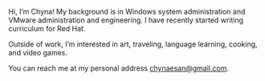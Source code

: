 Hi, I’m Chyna! My background is in Windows system administration and VMware administration and engineering. I have recently started writing curriculum for Red Hat.

Outside of work, I’m interested in art, traveling, language learning, cooking, and video games. 

You can reach me at my personal address chynaesan@gmail.com.

<!---
chynasan/chynasan is a ✨ special ✨ repository because its `README.md` (this file) appears on your GitHub profile.
You can click the Preview link to take a look at your changes.
--->
